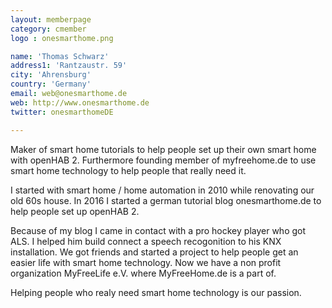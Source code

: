 ```yaml
---
layout: memberpage
category: cmember
logo : onesmarthome.png

name: 'Thomas Schwarz'
address1: 'Rantzaustr. 59'
city: 'Ahrensburg'
country: 'Germany'
email: web@onesmarthome.de
web: http://www.onesmarthome.de
twitter: onesmarthomeDE

---
```

Maker of smart home tutorials to help people set up their own smart home with openHAB 2. Furthermore founding member of myfreehome.de to use smart home technology to help people that really need it.

<!--more-->

I started with smart home / home automation in 2010 while renovating our old 60s house. In 2016 I started a german tutorial blog onesmarthome.de to help people set up openHAB 2. 

Because of my blog I came in contact with a pro hockey player who got ALS. I helped him build connect a speech recogonition to his KNX installation. We got friends and started a project to help people get an easier life with smart home technology. Now we have a non profit organization MyFreeLife e.V. where MyFreeHome.de is a part of. 

Helping people who realy need smart home technology is our passion.